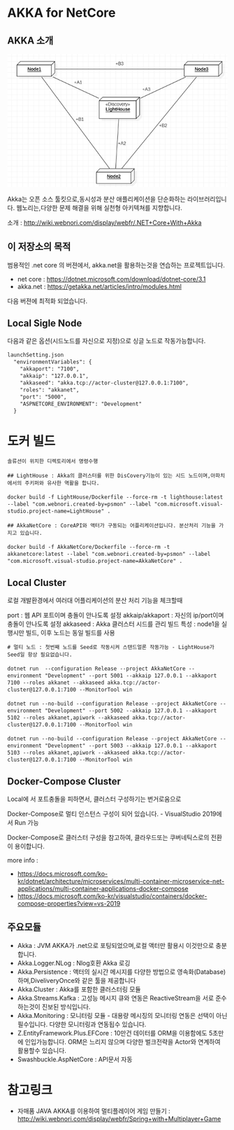 # AKKA for NetCore

## AKKA 소개

![akkasystem](./Doc/akkasystem.png)


Akka는 오픈 소스 툴킷으로,동시성과 분산 애플리케이션을 단순화하는 라이브러리입니다.
웹노리는,다양한 문제 해결을 위해 실천형 아키텍쳐를 지향합니다.


소개 : http://wiki.webnori.com/display/webfr/.NET+Core+With+Akka


## 이 저장소의 목적

범용적인 .net core 의 버젼에서, akka.net을 활용하는것을 연습하는 프로젝트입니다.

- net core : https://dotnet.microsoft.com/download/dotnet-core/3.1
- akka.net : https://getakka.net/articles/intro/modules.html


다음 버젼에 최적화 되었습니다.


## Local Sigle Node

다음과 같은 옵션(시드노드를 자신으로 지정)으로 싱글 노드로 작동가능합니다.

    launchSetting.json
      "environmentVariables": {
        "akkaport": "7100",
        "akkaip": "127.0.0.1",
        "akkaseed": "akka.tcp://actor-cluster@127.0.0.1:7100",
        "roles": "akkanet",
        "port": "5000",
        "ASPNETCORE_ENVIRONMENT": "Development"
      }

# 도커 빌드

    솔류션이 위치한 디렉토리에서 명령수행

    ## LightHouse : Akka의 클러스터를 위한 DisCovery기능이 있는 시드 노드이며,아파치에서의 주키퍼와 유사한 역활을 합니다.

    docker build -f LightHouse/Dockerfile --force-rm -t lighthouse:latest --label "com.webnori.created-by=psmon" --label "com.microsoft.visual-studio.project-name=LightHouse" .

    ## AkkaNetCore : CoreAPI와 액터가 구동되는 어플리케이션입니다. 분산처리 기능을 가지고 있습니다.

    docker build -f AkkaNetCore/Dockerfile --force-rm -t akkanetcore:latest --label "com.webnori.created-by=psmon" --label "com.microsoft.visual-studio.project-name=AkkaNetCore" .
    

## Local Cluster

로컬 개발환경에서 여러대 어플리케이션의 분산 처리 기능을 체크할때

port : 웹 API 포트이며 충돌이 안나도록 설정
akkaip/akkaport : 자신의 ip/port이며 충돌이 안나도록 설정
akkaseed : Akka 클러스터 시드를 관리
빌드 특성 : node1을 실행시만 빌드, 이후 노드는 동일 빌드를 사용

    # 멀티 노드 : 첫번째 노드를 Seed로 작동시켜 스탠드얼론 작동가능 - LightHouse가 Seed일 항상 필요없습니다.

    dotnet run  --configuration Release --project AkkaNetCore --environment "Development" --port 5001 --akkaip 127.0.0.1 --akkaport 7100 --roles akkanet --akkaseed akka.tcp://actor-cluster@127.0.0.1:7100 --MonitorTool win
    
    dotnet run --no-build --configuration Release --project AkkaNetCore --environment "Development" --port 5002 --akkaip 127.0.0.1 --akkaport 5102 --roles akkanet,apiwork --akkaseed akka.tcp://actor-cluster@127.0.0.1:7100 --MonitorTool win
    
    dotnet run --no-build --configuration Release --project AkkaNetCore --environment "Development" --port 5003 --akkaip 127.0.0.1 --akkaport 5103 --roles akkanet,apiwork --akkaseed akka.tcp://actor-cluster@127.0.0.1:7100 --MonitorTool win


## Docker-Compose Cluster

Local에 서 포트충돌을 피하면서, 클러스터 구성하기는 번거로움으로

Docker-Compose로 멀티 인스턴스 구성이 되어 있습니다. - VisualStudio 2019에서 Run 가능

Docker-Compose로 클러스터 구성을 참고하여,  클라우드또는 쿠버네틱스로의 전환이 용이합니다.

more info : 

 - https://docs.microsoft.com/ko-kr/dotnet/architecture/microservices/multi-container-microservice-net-applications/multi-container-applications-docker-compose
 - https://docs.microsoft.com/ko-kr/visualstudio/containers/docker-compose-properties?view=vs-2019


## 주요모듈

- Akka : JVM AKKA가 .net으로 포팅되었으며,로컬 액터만 활용시 이것만으로 충분합니다.
- Akka.Logger.NLog : Nlog호환 Akka 로깅
- Akka.Persistence : 액터의 실시간 메시지를 다양한 방법으로 영속화(Database)하며,DiveliveryOnce와 같은 툴을 제공합니다
- Akka.Cluster : Akka를 포함한 클러스터링 모듈
- Akka.Streams.Kafka : 고성능 메시지 큐와 연동은 ReactiveStream을 서로 준수하는것이 진보된 방식입니다.
- Akka.Monitoring : 모니터링 모듈 - 대용량 메시징의 모니터링 연동은 선택이 아닌 필수입니다. 다양한 모니터링과 연동됩수 있습니다.
- Z.EntityFramework.Plus.EFCore : 10만건 데이터를 ORM을 이용함에도 5초만에 인입가능합니다. ORM은 느리지 않으며 다양한 벌크전략을 Actor와 연계하여 활용할수 있습니다.
- Swashbuckle.AspNetCore : API문서 자동


# 참고링크

- 자매품 JAVA AKKA를 이용하여 멀티플레이어 게임 만들기 :  http://wiki.webnori.com/display/webfr/Spring+with+Multiplayer+Game




